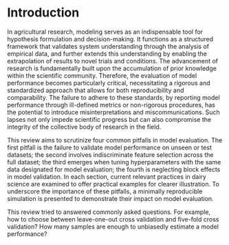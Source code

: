 # Introduction

In agricultural research, modeling serves as an indispensable tool for hypothesis formulation and decision-making. It functions as a structured framework that validates system understanding through the analysis of empirical data, and further extends this understanding by enabling the extrapolation of results to novel trials and conditions. The advancement of research is fundamentally built upon the accumulation of prior knowledge within the scientific community. Therefore, the evaluation of model performance becomes particularly critical, necessitating a rigorous and standardized approach that allows for both reproducibility and comparability. The failure to adhere to these standards, by reporting model performance through ill-defined metrics or non-rigorous procedures, has the potential to introduce misinterpretations and miscommunications. Such lapses not only impede scientific progress but can also compromise the integrity of the collective body of research in the field.

This review aims to scrutinize four common pitfalls in model evaluation. The first pitfall is the failure to validate model performance on unseen or test datasets; the second involves indiscriminate feature selection across the full dataset; the third emerges when tuning hyperparameters with the same data designated for model evaluation; the fourth is neglecting block effects in model validation. In each section, current relevant practices in dairy science are examined to offer practical examples for clearer illustration. To underscore the importance of these pitfalls, a minimally reproducible simulation is presented to demonstrate their impact on model evaluation.

This review tried to answered commonly asked questions. For example, how to choose between leave-one-out cross validation and five-fold cross validation? How many samples are enough to unbiasedly estimate a model performance?